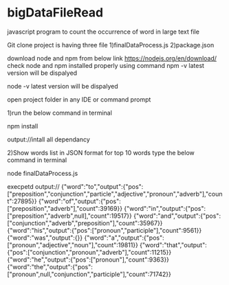 # bigDataFileRead
javascript program to count the occurrence of word in large text file

Git clone 
project is having three file
1)finalDataProcess.js
2)package.json



download node and npm from below link
https://nodejs.org/en/download/
check node and npm installed properly using command
npm -v
latest version will be dispalyed 

node -v
latest version will be dispalyed 

open project folder in any IDE or command prompt

1)run the below command in terminal

  npm install  
  
  output://intall all dependancy
  
2)Show words list in JSON format for top 10 words type the below command in terminal

  node finalDataProcess.js
  
  execpetd output://
  {"word":"to","output":{"pos":["preposition","conjunction","particle","adjective","pronoun","adverb"],"count":27895}}
{"word":"of","output":{"pos":["preposition","adverb"],"count":39169}}
{"word":"in","output":{"pos":["preposition","adverb",null],"count":19517}}
{"word":"and","output":{"pos":["conjunction","adverb","preposition"],"count":35967}}
{"word":"his","output":{"pos":["pronoun","participle"],"count":9561}}
{"word":"was","output":{}}
{"word":"a","output":{"pos":["pronoun","adjective","noun"],"count":19811}}
{"word":"that","output":{"pos":["conjunction","pronoun","adverb"],"count":11215}}
{"word":"he","output":{"pos":["pronoun"],"count":9363}}
{"word":"the","output":{"pos":["pronoun",null,"conjunction","participle"],"count":71742}}


  
  
 



